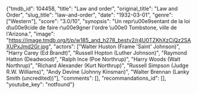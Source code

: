 {"tmdb_id": 104458, "title": "Law and order", "original_title": "Law and Order", "slug_title": "law-and-order", "date": "1932-03-01", "genre": ["Western"], "score": "3.0/10", "synopsis": "Un repr\u00e9sentant de la loi d\u00e9cide de faire r\u00e9gner l'ordre \u00e0 Tombstone, ville de l'Arizona.", "image": "https://image.tmdb.org/t/p/w185_and_h278_bestv2/r4U0TZKhXzCiQz2SAXUPxJmd2Gr.jpg", "actors": ["Walter Huston (Frame 'Saint' Johnson)", "Harry Carey (Ed Brandt)", "Russell Hopton (Luther Johnson)", "Raymond Hatton (Deadwood)", "Ralph Ince (Poe Northrup)", "Harry Woods (Walt Northrup)", "Richard Alexander (Kurt Northrup)", "Russell Simpson (Judge R.W. Williams)", "Andy Devine (Johnny Kinsman)", "Walter Brennan (Lanky Smith (uncredited))"], "comments": [], "recommandations_id": [], "youtube_key": "notfound"}